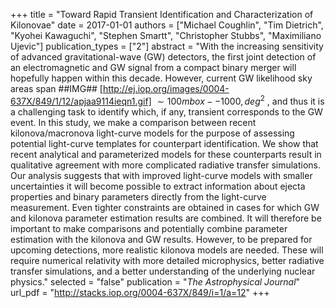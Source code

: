 +++
title = "Toward Rapid Transient Identification and Characterization of Kilonovae"
date = 2017-01-01
authors = ["Michael Coughlin", "Tim Dietrich", "Kyohei Kawaguchi", "Stephen Smartt", "Christopher Stubbs", "Maximiliano Ujevic"]
publication_types = ["2"]
abstract = "With the increasing sensitivity of advanced gravitational-wave (GW) detectors, the first joint detection of an electromagnetic and GW signal from a compact binary merger will hopefully happen within this decade. However, current GW likelihood sky areas span ##IMG## [http://ej.iop.org/images/0004-637X/849/1/12/apjaa9114ieqn1.gif] $∼100mbox--1000,deg ^2$ , and thus it is a challenging task to identify which, if any, transient corresponds to the GW event. In this study, we make a comparison between recent kilonova/macronova light-curve models for the purpose of assessing potential light-curve templates for counterpart identification. We show that recent analytical and parameterized models for these counterparts result in qualitative agreement with more complicated radiative transfer simulations. Our analysis suggests that with improved light-curve models with smaller uncertainties it will become possible to extract information about ejecta properties and binary parameters directly from the light-curve measurement. Even tighter constraints are obtained in cases for which GW and kilonova parameter estimation results are combined. It will therefore be important to make comparisons and potentially combine parameter estimation with the kilonova and GW results. However, to be prepared for upcoming detections, more realistic kilonova models are needed. These will require numerical relativity with more detailed microphysics, better radiative transfer simulations, and a better understanding of the underlying nuclear physics."
selected = "false"
publication = "*The Astrophysical Journal*"
url_pdf = "http://stacks.iop.org/0004-637X/849/i=1/a=12"
+++

